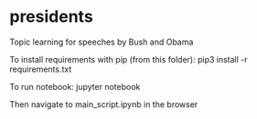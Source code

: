 # presidents
Topic learning for speeches by Bush and Obama

To install requirements with pip (from this folder):
    pip3 install -r requirements.txt

To run notebook:
    jupyter notebook

Then navigate to main_script.ipynb in the browser
